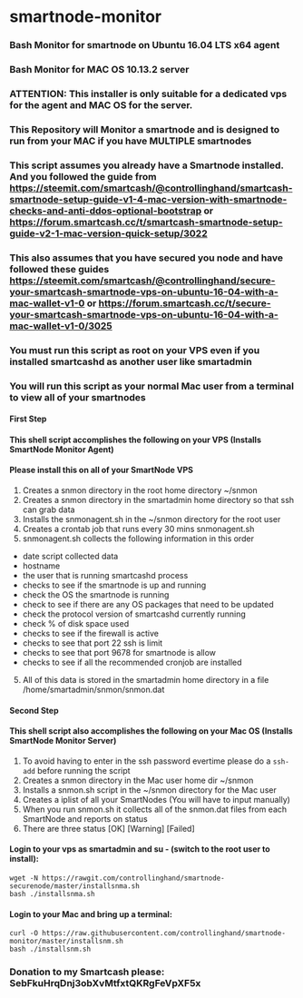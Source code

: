 # smartnode-monitor
### Bash Monitor for smartnode on Ubuntu 16.04 LTS x64 agent
### Bash Monitor for MAC OS 10.13.2 server
### ATTENTION: This installer is only suitable for a dedicated vps for the agent and MAC OS for the server. 
### This Repository will Monitor a smartnode and is designed to run from your MAC if you have MULTIPLE smartnodes
### This script assumes you already have a Smartnode installed. And you followed the guide from https://steemit.com/smartcash/@controllinghand/smartcash-smartnode-setup-guide-v1-4-mac-version-with-smartnode-checks-and-anti-ddos-optional-bootstrap or https://forum.smartcash.cc/t/smartcash-smartnode-setup-guide-v2-1-mac-version-quick-setup/3022
### This also assumes that you have secured you node and have followed these guides https://steemit.com/smartcash/@controllinghand/secure-your-smartcash-smartnode-vps-on-ubuntu-16-04-with-a-mac-wallet-v1-0 or https://forum.smartcash.cc/t/secure-your-smartcash-smartnode-vps-on-ubuntu-16-04-with-a-mac-wallet-v1-0/3025

### You must run this script as root on your VPS even if you installed smartcashd as another user like smartadmin
### You will run this script as your normal Mac user from a terminal to view all of your smartnodes

#### First Step
#### This shell script accomplishes the following on your VPS (Installs SmartNode Monitor Agent)
#### Please install this on all of your SmartNode VPS
1. Creates a snmon directory in the root home directory ~/snmon
2. Creates a snmon directory in the smartadmin home directory so that ssh can grab data 
2. Installs the snmonagent.sh in the ~/snmon directory for the root user
3. Creates a crontab job that runs every 30 mins snmonagent.sh
4. snmonagent.sh collects the following information in this order
  - date script collected data
  - hostname
  - the user that is running smartcashd process 
  - checks to see if the smartnode is up and running
  - check the OS the smartnode is running
  - check to see if there are any OS packages that need to be updated
  - check the protocol version of smartcashd currently running
  - check % of disk space used
  - checks to see if the firewall is active
  - checks to see that port 22 ssh is limit
  - checks to see that port 9678 for smartnode is allow
  - checks to see if all the recommended cronjob are installed
5. All of this data is stored in the smartadmin home directory in a file /home/smartadmin/snmon/snmon.dat

#### Second Step
#### This shell script also accomplishes the following on your Mac OS (Installs SmartNode Monitor Server)
1. To avoid having to enter in the ssh password evertime please do a `ssh-add` before running the script
2. Creates a snmon directory in the Mac user home dir ~/snmon
3. Installs a snmon.sh script in the ~/snmon directory for the Mac user
4. Creates a iplist of all your SmartNodes (You will have to input manually)
5. When you run snmon.sh it collects all of the snmon.dat files from each SmartNode and reports on status
6. There are three status [OK] [Warning] [Failed]


#### Login to your vps as smartadmin and su - (switch to the root user to install):
```
wget -N https://rawgit.com/controllinghand/smartnode-securenode/master/installsnma.sh
bash ./installsnma.sh
```

#### Login to your Mac and bring up a terminal:
```
curl -O https://raw.githubusercontent.com/controllinghand/smartnode-monitor/master/installsnm.sh
bash ./installsnm.sh
```
### Donation to my Smartcash please: SebFkuHrqDnj3obXvMtfxtQKRgFeVpXF5x

